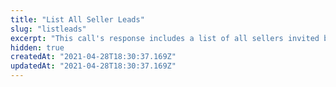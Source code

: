 ```yaml
---
title: "List All Seller Leads"
slug: "listleads"
excerpt: "This call's response includes a list of all sellers invited by the marketplace operator to join the Seller Portal. Retrieved results can be filtered by adding optional query fields to the request. Each seller listed includes the following information: \n\n- `id` \n\n- `createdAt` \n\n- `status` \n\n- `isConnected` \n\n- `sellerEmail` \n\n- `sellerName` \n\n- `salesChannel` \n\n- `email`"
hidden: true
createdAt: "2021-04-28T18:30:37.169Z"
updatedAt: "2021-04-28T18:30:37.169Z"
---
```

